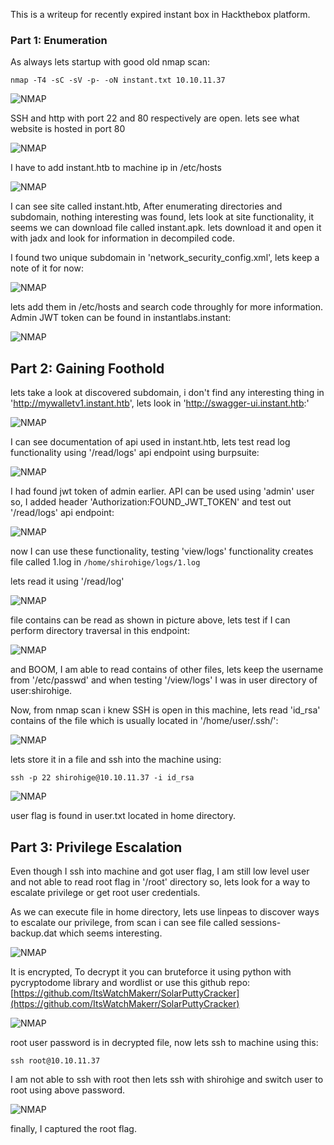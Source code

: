 This is a writeup for recently expired instant box in Hackthebox platform.

### Part 1: Enumeration

As always lets startup with good old nmap scan:

```
nmap -T4 -sC -sV -p- -oN instant.txt 10.10.11.37
```

![NMAP](/static/writeups/instant/1.png)

SSH and http with port 22 and 80 respectively are open.
lets see what website is hosted in port 80

![NMAP](/static/writeups/instant/2.png)

I have to add instant.htb to machine ip in /etc/hosts

![NMAP](/static/writeups/instant/3.png)

I can see site called instant.htb, After enumerating directories and subdomain, nothing interesting was found, lets look at site functionality, it seems we can download file called instant.apk. lets download it and open it with jadx and look for information in decompiled code.

I found two unique subdomain in 'network_security_config.xml', lets keep a note of it for now:

![NMAP](/static/writeups/instant/4.png)

lets add them in /etc/hosts and search code throughly for more information.
Admin JWT token can be found in instantlabs.instant:

![NMAP](/static/writeups/instant/5.png)

## Part 2: Gaining Foothold

lets take a look at discovered subdomain, i don't find any interesting thing in 'http://mywalletv1.instant.htb', lets look in 'http://swagger-ui.instant.htb:'

![NMAP](/static/writeups/instant/6.png)

I can see documentation of api used in instant.htb, lets test read log functionality using '/read/logs' api endpoint using burpsuite:

![NMAP](/static/writeups/instant/7.png)

I had found jwt token of admin earlier. API can be used using 'admin' user so, I added header 'Authorization:FOUND_JWT_TOKEN' and test out '/read/logs' api endpoint:

![NMAP](/static/writeups/instant/8.png)

now I can use these functionality, testing 'view/logs' functionality creates file called 1.log in `/home/shirohige/logs/1.log`

lets read it using '/read/log'

![NMAP](/static/writeups/instant/9.png)

file contains can be read as shown in picture above, lets test if I can perform directory traversal in this endpoint:

![NMAP](/static/writeups/instant/10.png)

and BOOM, I am able to read contains of other files, lets keep the username from '/etc/passwd' and when testing '/view/logs' I was in user directory of user:shirohige.

Now, from nmap scan i knew SSH is open in this machine, lets read 'id_rsa' contains of the file which is usually located in '/home/user/.ssh/':

![NMAP](/static/writeups/instant/11.png)

lets store it in a file and ssh into the machine using:

```
ssh -p 22 shirohige@10.10.11.37 -i id_rsa
```

![NMAP](/static/writeups/instant/12.png)

user flag is found in user.txt located in home directory.

## Part 3: Privilege Escalation

Even though I ssh into machine and got user flag, I am still low level user and not able to read root flag in '/root' directory so, lets look for a way to escalate privilege or get root user credentials.

As we can execute file in home directory, lets use linpeas to discover ways to escalate our privilege, from scan i can see file called sessions-backup.dat which seems interesting.

![NMAP](/static/writeups/instant/13.png)

It is encrypted, To decrypt it you can bruteforce it using python with pycryptodome library and wordlist or use this github repo:
[https://github.com/ItsWatchMakerr/SolarPuttyCracker](https://github.com/ItsWatchMakerr/SolarPuttyCracker)

![NMAP](/static/writeups/instant/14.png)

root user password is in decrypted file, now lets ssh to machine using this:

```
ssh root@10.10.11.37
```

I am not able to ssh with root then lets ssh with shirohige and switch user to root using above password.

![NMAP](/static/writeups/instant/15.png)

finally, I captured the root flag.

